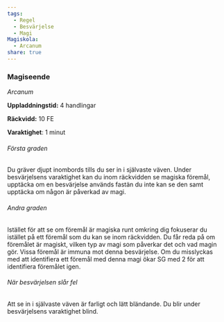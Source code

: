 ```yaml
---
tags:
  - Regel
  - Besvärjelse
  - Magi
Magiskola:
  - Arcanum
share: true
---
```

### Magiseende
*Arcanum*

**Uppladdningstid:** 4 handlingar

**Räckvidd:** 10 FE

**Varaktighet**: 1 minut

###### Första graden
Du gräver djupt inombords tills du ser in i självaste väven. Under besvärjelsens varaktighet kan du inom räckvidden se magiska föremål, upptäcka om en besvärjelse används fastän du inte kan se den samt upptäcka om någon är påverkad av magi. 

###### Andra graden
Istället för att se om föremål är magiska runt omkring dig fokuserar du istället på ett föremål som du kan se inom räckvidden. Du får reda på om föremålet är magiskt, vilken typ av magi som påverkar det och vad magin gör. Vissa föremål är immuna mot denna besvärjelse. Om du misslyckas med att identifiera ett föremål med denna magi ökar SG med 2 för att identifiera föremålet igen.

###### När besvärjelsen slår fel
Att se in i självaste väven är farligt och lätt bländande. Du blir under besvärjelsens varaktighet blind. 